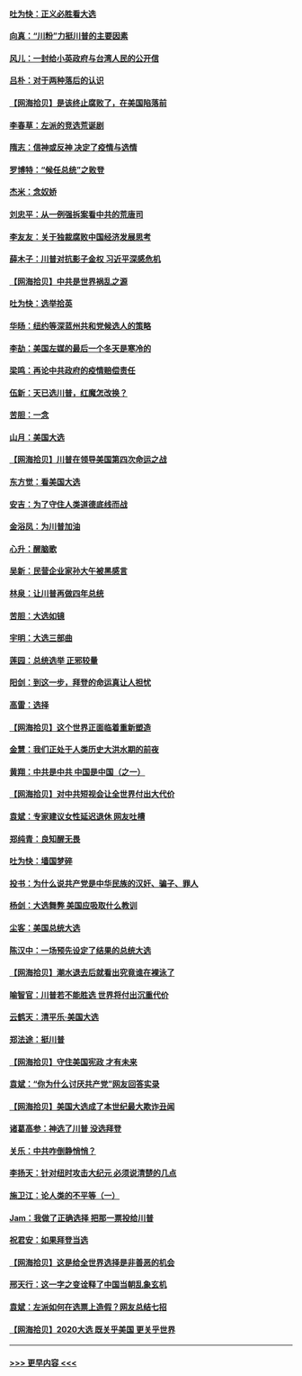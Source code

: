 #### [吐为快：正义必胜看大选](../pages/nsc993/n12561967.md?t=11201051) 
#### [向真：“川粉”力挺川普的主要因素](../pages/nsc993/n12560774.md?t=11201051) 
#### [风儿：一封给小英政府与台湾人民的公开信](../pages/nsc993/n12560581.md?t=11201051) 
#### [吕朴：对于两种落后的认识](../pages/nsc993/n12560492.md?t=11201051) 
#### [【网海拾贝】是该终止腐败了，在美国陷落前](../pages/nsc993/n12559936.md?t=11201051) 
#### [李春草：左派的竞选荒诞剧](../pages/nsc993/n12558380.md?t=11201051) 
#### [隋志：信神或反神 决定了疫情与选情](../pages/nsc993/n12558255.md?t=11201051) 
#### [罗博特：“候任总统”之败登](../pages/nsc993/n12558189.md?t=11201051) 
#### [杰米：念奴娇](../pages/nsc993/n12558174.md?t=11201051) 
#### [刘忠平：从一例强拆案看中共的荒唐司](../pages/nsc993/n12558036.md?t=11201051) 
#### [李友友：关于独裁腐败中国经济发展思考](../pages/nsc993/n12558004.md?t=11201051) 
#### [薛木子：川普对抗影子金权 习近平深感危机](../pages/nsc993/n12557342.md?t=11201051) 
#### [【网海拾贝】中共是世界祸乱之源](../pages/nsc993/n12555353.md?t=11201051) 
#### [吐为快：选举拾英](../pages/nsc993/n12555041.md?t=11201051) 
#### [华旸：纽约等深蓝州共和党候选人的策略](../pages/nsc993/n12554309.md?t=11201051) 
#### [李劼：美国左媒的最后一个冬天是寒冷的](../pages/nsc993/n12552947.md?t=11201051) 
#### [梁鸣：再论中共政府的疫情赔偿责任](../pages/nsc993/n12553012.md?t=11201051) 
#### [伍新：天已选川普，红魔怎改换？](../pages/nsc993/n12552970.md?t=11201051) 
#### [苦胆：一念](../pages/nsc993/n12552957.md?t=11201051) 
#### [山月：美国大选](../pages/nsc993/n12552446.md?t=11201051) 
#### [【网海拾贝】川普在领导美国第四次命运之战](../pages/nsc993/n12551973.md?t=11201051) 
#### [东方觉：看美国大选](../pages/nsc993/n12551647.md?t=11201051) 
#### [安吉：为了守住人类道德底线而战](../pages/nsc993/n12551111.md?t=11201051) 
#### [金浴凤：为川普加油](../pages/nsc993/n12551085.md?t=11201051) 
#### [心升：醒脑歌](../pages/nsc993/n12550984.md?t=11201051) 
#### [吴新：民营企业家孙大午被黑感言](../pages/nsc993/n12550656.md?t=11201051) 
#### [林泉：让川普再做四年总统](../pages/nsc993/n12550640.md?t=11201051) 
#### [苦胆：大选如镜](../pages/nsc993/n12550630.md?t=11201051) 
#### [宇明：大选三部曲](../pages/nsc993/n12550603.md?t=11201051) 
#### [莲园：总统选举 正邪较量](../pages/nsc993/n12550594.md?t=11201051) 
#### [阳剑：到这一步，拜登的命运真让人担忧](../pages/nsc993/n12549093.md?t=11201051) 
#### [高雷：选择](../pages/nsc993/n12549087.md?t=11201051) 
#### [【网海拾贝】这个世界正面临着重新塑造](../pages/nsc993/n12548326.md?t=11201051) 
#### [金慧：我们正处于人类历史大洪水期的前夜](../pages/nsc993/n12547914.md?t=11201051) 
#### [黄翔：中共是中共 中国是中国（之一）](../pages/nsc993/n12547576.md?t=11201051) 
#### [【网海拾贝】对中共短视会让全世界付出大代价](../pages/nsc993/n12546043.md?t=11201051) 
#### [袁斌：专家建议女性延迟退休 网友吐槽](../pages/nsc993/n12545424.md?t=11201051) 
#### [郑纯青：良知醒无畏](../pages/nsc993/n12545394.md?t=11201051) 
#### [吐为快：墙国梦碎](../pages/nsc993/n12545309.md?t=11201051) 
#### [投书：为什么说共产党是中华民族的汉奸、骗子、罪人](../pages/nsc993/n12545089.md?t=11201051) 
#### [杨剑：大选舞弊 美国应吸取什么教训](../pages/nsc993/n12543937.md?t=11201051) 
#### [尘客：美国总统大选](../pages/nsc993/n12543828.md?t=11201051) 
#### [陈汉中：一场预先设定了结果的总统大选](../pages/nsc993/n12543564.md?t=11201051) 
#### [【网海拾贝】潮水退去后就看出究竟谁在裸泳了](../pages/nsc993/n12543321.md?t=11201051) 
#### [喻智官：川普若不能胜选 世界将付出沉重代价](../pages/nsc993/n12541352.md?t=11201051) 
#### [云鹤天：清平乐‧美国大选](../pages/nsc993/n12540916.md?t=11201051) 
#### [郑法途：挺川普](../pages/nsc993/n12540898.md?t=11201051) 
#### [【网海拾贝】守住美国宪政 才有未来](../pages/nsc993/n12540423.md?t=11201051) 
#### [袁斌：“你为什么讨厌共产党”网友回答实录](../pages/nsc993/n12540208.md?t=11201051) 
#### [【网海拾贝】美国大选成了本世纪最大欺诈丑闻](../pages/nsc993/n12538029.md?t=11201051) 
#### [诸葛高参：神选了川普 没选拜登](../pages/nsc993/n12537664.md?t=11201051) 
#### [关乐：中共咋倒静悄悄？](../pages/nsc993/n12537615.md?t=11201051) 
#### [李扬天：针对纽时攻击大纪元 必须说清楚的几点](../pages/nsc993/n12536001.md?t=11201051) 
#### [施卫江：论人类的不平等（一）](../pages/nsc993/n12535700.md?t=11201051) 
#### [Jam：我做了正确选择 把那一票投给川普](../pages/nsc993/n12535743.md?t=11201051) 
#### [祝君安：如果拜登当选](../pages/nsc993/n12535726.md?t=11201051) 
#### [【网海拾贝】这是给全世界选择是非善恶的机会](../pages/nsc993/n12535061.md?t=11201051) 
#### [邢天行：这一字之变诠释了中国当朝乱象玄机](../pages/nsc993/n12533446.md?t=11201051) 
#### [袁斌：左派如何在选票上造假？网友总结七招](../pages/nsc993/n12533180.md?t=11201051) 
#### [【网海拾贝】2020大选 既关乎美国 更关乎世界](../pages/nsc993/n12533161.md?t=11201051) 

----
#### [ >>> 更早内容 <<< ](../indexes/nsc993-earlier.md)
